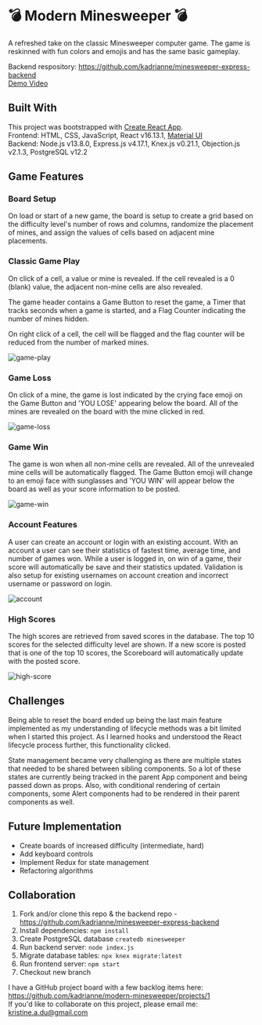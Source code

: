 # 💣 Modern Minesweeper 💣

A refreshed take on the classic Minesweeper computer game. The game is reskinned with fun colors and emojis and has the same basic gameplay.

Backend respository: https://github.com/kadrianne/minesweeper-express-backend
<br>[Demo Video](https://www.loom.com/share/82baf2309ffc461eb1ae945ea4587479)


## Built With
This project was bootstrapped with [Create React App](https://github.com/facebook/create-react-app).<br>
Frontend: HTML, CSS, JavaScript, React v16.13.1, [Material UI](https://material-ui.com/)<br>
Backend: Node.js v13.8.0, Express.js v4.17.1, Knex.js v0.21.1, Objection.js v2.1.3, PostgreSQL v12.2

## Game Features

### Board Setup

On load or start of a new game, the board is setup to create a grid based on the difficulty level's number of rows and columns, randomize the placement of mines, and assign the values of cells based on adjacent mine placements.

### Classic Game Play

On click of a cell, a value or mine is revealed. If the cell revealed is a 0 (blank) value, the adjacent non-mine cells are also revealed.

The game header contains a Game Button to reset the game, a Timer that tracks seconds when a game is started, and a Flag Counter indicating the number of mines hidden.

On right click of a cell, the cell will be flagged and the flag counter will be reduced from the number of marked mines.

![game-play](https://res.cloudinary.com/kristine-and-samuel/image/upload/v1588965376/minesweeper/gameplay.gif)

### Game Loss

On click of a mine, the game is lost indicated by the crying face emoji on the Game Button and 'YOU LOSE' appearing below the board. All of the mines are revealed on the board with the mine clicked in red.

![game-loss](https://res.cloudinary.com/kristine-and-samuel/image/upload/v1588963539/minesweeper/loss.gif)

### Game Win

The game is won when all non-mine cells are revealed. All of the unrevealed mine cells will be automatically flagged. The Game Button emoji will change to an emoji face with sunglasses and 'YOU WIN' will appear below the board as well as your score information to be posted.

![game-win](https://res.cloudinary.com/kristine-and-samuel/image/upload/v1588964201/minesweeper/win.gif)


### Account Features

A user can create an account or login with an existing account. With an account a user can see their statistics of fastest time, average time, and number of games won. While a user is logged in, on win of a game, their score will automatically be save and their statistics updated. Validation is also setup for existing usernames on account creation and incorrect username or password on login.

![account](https://res.cloudinary.com/kristine-and-samuel/image/upload/v1588964874/minesweeper/account.gif)

### High Scores

The high scores are retrieved from saved scores in the database. The top 10 scores for the selected difficulty level are shown. If a new score is posted that is one of the top 10 scores, the Scoreboard will automatically update with the posted score.

![high-score](https://res.cloudinary.com/kristine-and-samuel/image/upload/v1588965470/minesweeper/highscore.gif)

## Challenges

Being able to reset the board ended up being the last main feature implemented as my understanding of lifecycle methods was a bit limited when I started this project. As I learned hooks and understood the React lifecycle process further, this functionality clicked.

State management became very challenging as there are multiple states that needed to be shared between sibling components. So a lot of these states are currently being tracked in the parent App component and being passed down as props. Also, with conditional rendering of certain components, some Alert components had to be rendered in their parent components as well.

## Future Implementation
- Create boards of increased difficulty (intermediate, hard)
- Add keyboard controls
- Implement Redux for state management
- Refactoring algorithms

## Collaboration

1. Fork and/or clone this repo & the backend repo - https://github.com/kadrianne/minesweeper-express-backend
2. Install dependencies: `npm install`
3. Create PostgreSQL database `createdb minesweeper`
4. Run backend server: `node index.js`
5. Migrate database tables: `npx knex migrate:latest`
6. Run frontend server: `npm start`
7. Checkout new branch
   
I have a GitHub project board with a few backlog items here: https://github.com/kadrianne/modern-minesweeper/projects/1<br>
If you'd like to collaborate on this project, please email me: kristine.a.du@gmail.com
